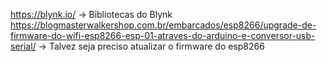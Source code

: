 https://blynk.io/ -> Bibliotecas do Blynk  
https://blogmasterwalkershop.com.br/embarcados/esp8266/upgrade-de-firmware-do-wifi-esp8266-esp-01-atraves-do-arduino-e-conversor-usb-serial/ -> Talvez seja preciso atualizar o firmware do esp8266
